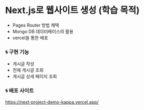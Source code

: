 # Next.js로 웹사이트 생성 (학습 목적)

- Pages Router 방법 채택
- Mongo DB 데이터베이스의 활용
- vercel을 통한 배포

### 🌀 구현 기능

- 게시글 작성
- 전체 게시글 조회
- 게시글 상세 페이지 조회 

### 🌀 배포 사이트

https://next-project-demo-kappa.vercel.app/
